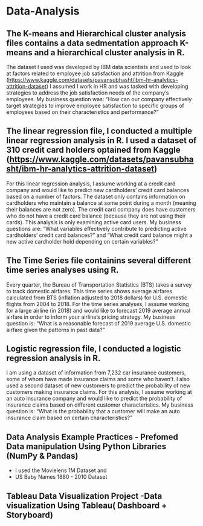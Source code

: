 # Data-Analysis
## The K-means and Hierarchical cluster analysis files contains a data sedmentation approach K-means and a hierarchical cluster analysis in R.
The dataset I used was developed by IBM data scientists and used to look at factors related to employee job satisfaction and attrition from Kaggle (https://www.kaggle.com/datasets/pavansubhasht/ibm-hr-analytics-attrition-dataset)
I assumed I work in HR and was tasked with developing strategies to address the job satisfaction needs of the company’s employees. My business question was: “How can our company effectively target strategies to improve employee satisfaction to specific groups of employees based on their characteristics and performance?”
## The linear regression file, I conducted a multiple linear regression analysis in R. I used a dataset of 310 credit card holders optained from Kaggle (https://www.kaggle.com/datasets/pavansubhasht/ibm-hr-analytics-attrition-dataset)
For this linear regression analysis, I assume working at a credit card company and would like to predict new cardholders’ credit card balances based on a number of factors. The dataset only contains information on cardholders who maintain a balance at some point during a month (meaning their balances are not zero). The credit card company does have customers who do not have a credit card balance (because they are not using their cards). This analysis is only examining active card users. My business questions are: “What variables effectively contribute to predicting active cardholders’ credit card balances?” and “What credit card balance might a new active cardholder hold depending on certain variables?” 
## The Time Series file containins several different time series analyses using R. 
Every quarter, the Bureau of Transportation Statistics (BTS) takes a survey to track domestic airfares. This time series shows average airfares calculated from BTS (inflation adjusted to 2018 dollars) for U.S. domestic flights from 2004 to 2018.
For the time series analyses, I assume working for a large airline (in 2018) and would like to forecast 2019 average annual airfare in order to inform your airline’s pricing strategy. My business question is: “What is a reasonable forecast of 2019 average U.S. domestic airfare given the patterns in past data?”
## Logistic regression file, I conducted a logistic regression analysis in R. 
I am using a dataset of information from 7,232 car insurance customers, some of whom have made insurance claims and some who haven’t. I also used a second dataset of new customers to predict the probability of new customers making insurance claims. 
For this analysis, I assume working at an auto insurance company and would like to predict the probability of insurance claims based on different customer characteristics. My business question is: “What is the probability that a customer will make an auto insurance claim based on certain characteristics?” 
## Data Analysis Example Practices - Prefomed Data manipulation Using Python Libraries (NumPy & Pandas)
- I used the Movielens 1M Dataset and
- US Baby Names 1880 - 2010 Dataset
## Tableau Data Visualization Project -Data visualization Using Tableau( Dashboard + Storyboard)
